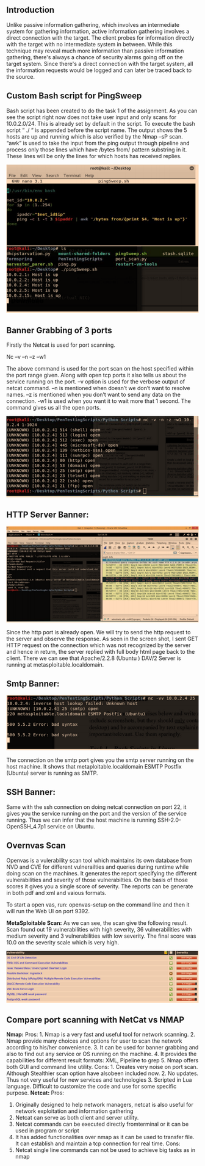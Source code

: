 ## Introduction

Unlike passive information gathering, which involves an intermediate system for gathering information, active 
information gathering involves a direct connection with the target. The client probes for information directly 
with the target with no intermediate system in between. While this technique may reveal much more information 
than passive information gathering, there's always a chance of security alarms going off on the target system. 
Since there's a direct connection with the target system, all the information requests would be logged and can 
later be traced back to the source.  

## Custom Bash script for PingSweep

Bash script has been created to do the task 1 of the assignment. As you can see the script right
now does not take user input and only scans for 10.0.2.0/24. This is already set by default in
the script. To execute the bash script “ ./ “ is appended before the script name. The output
shows the 5 hosts are up and running which is also verified by the Nmap –sP scan.
“awk” is used to take the input from the ping output through pipeline and process only those
lines which have /bytes from/ pattern substring in it. These lines will be only the lines for
which hosts has received replies. 

<img src="images/info1.PNG?raw=true"/>

## Banner Grabbing of 3 ports 

Firstly the Netcat is used for port scanning.

Nc –v –n –z –w1 <Host> <Port Range>

The above command is used for the port scan on the host specified within the port range given. Along
with open tcp ports it also tells us about the service running on the port. –v option is used for the
verbose output of netcat command. –n is mentioned when doesn’t we don’t want to resolve names. –z is 
mentioned when you don’t want to send any data on the connection. -w1 is used when you want it to wait
more that 1 second. The command gives us all the open ports. 

<img src="images/info2.PNG?raw=true"/>

## HTTP Server Banner:

<img src="images/info3.PNG?raw=true"/>

Since the http port is already open. We will try to send the http request to the server and
observe the response. As seen in the screen shot, I sent GET HTTP request on the connection
which was not recognized by the server and hence in return, the server replied with full body
html page back to the client. There we can see that Apache/2.2.8 (Ubuntu ) DAV/2 Server
is running at metasploitable.localdomain.

## Smtp Banner:

<img src="images/info4.PNG?raw=true"/>

The connection on the smtp port gives you the smtp server running on the host machine. It
shows that metaploitable.localdomain ESMTP Postfix (Ubuntu) server is running as
SMTP.

## SSH Banner:

Same with the ssh connection on doing netcat connection on port 22, it gives you the service
running on the port and the version of the service running. Thus we can infer that the host
machine is running SSH-2.0-OpenSSH_4.7p1 service on Ubuntu.

## Overnvas Scan

Openvas is a vulerability scan tool which maintains its own database from NVD and CVE for different
vulnerailties and queries during runtime while doing scan on the machines. It generates the report
specifying the different vulnerabilities and severity of those vulnerabilties. On the basis of those
scores it gives you a single score of severity. The reports can be generate in both pdf and xml and
vaious formats.

To start a open vas, run: openvas-setup on the command line and then it will run the Web UI on port
9392. 

**MetaSploitable Scan:**
As we can see, the scan give the following result. Scan found out 19 vulnerabilities with high
severity, 36 vulnerabilities with medium severity and 3 vulnerabilities with low severity. The final
score was 10.0 on the severity scale which is very high.

<img src="images/info5.PNG?raw=true"/>

## Compare port scanning with NetCat vs NMAP
**Nmap:**
  Pros:
    1. Nmap is a very fast and useful tool for network scanning.
    2. Nmap provide many choices and options for user to scan the network according to
        his/her convenience.
    3. It can be used for banner grabbing and also to find out any service or OS running on
        the machine.
    4. It provides the capabilities for different result formats: XML, Pipeline to grep
    5. Nmap offers both GUI and command line utility.
Cons:
    1. Creates very noise on port scan. Although Stealthier scan option have alsobeen
        included now.
    2. No updates. Thus not very useful for new services and technologies
    3. Scripted in Lua language. Difficult to customize the code and use for some specific
        purpose.
**Netcat:**
Pros:
  1. Originally designed to help network managers, netcat is also useful for network
      exploitation and information gathering
  2. Netcat can serve as both client and server utility.
  3. Netcat commands can be executed directly fromterminal or it can be used in program
      or script
  4. It has added functionalities over nmap as it can be used to transfer file. It can establish
      and maintain a tcp connection for real time.
Cons:
  1. Netcat single line commands can not be used to achieve big tasks as in nmap

